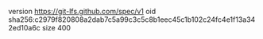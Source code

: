 version https://git-lfs.github.com/spec/v1
oid sha256:c2979f820808a2dab7c5a99c3c5c8b1eec45c1b102c24fc4e1f13a342ed10a6c
size 400
